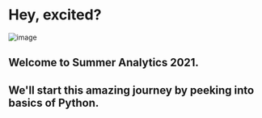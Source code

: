 # Hey, excited?
![image](https://user-images.githubusercontent.com/53052899/122548039-7aba7a80-d04e-11eb-87c7-485350ec04b9.png)
## Welcome to Summer Analytics 2021.
## We'll start this amazing journey by peeking into basics of Python.
